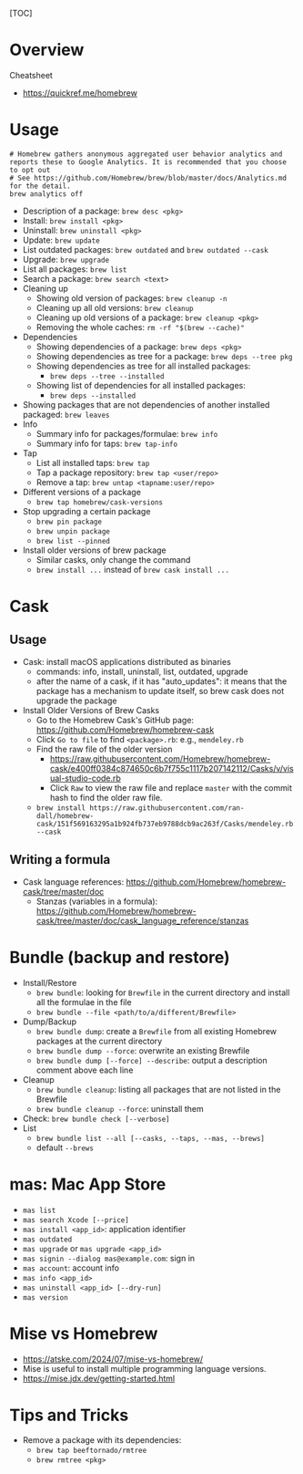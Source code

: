 [TOC]

# Overview

Cheatsheet
- https://quickref.me/homebrew

# Usage

```
# Homebrew gathers anonymous aggregated user behavior analytics and reports these to Google Analytics. It is recommended that you choose to opt out
# See https://github.com/Homebrew/brew/blob/master/docs/Analytics.md for the detail.
brew analytics off
```

- Description of a package: `brew desc <pkg>`
- Install: `brew install <pkg>`
- Uninstall: `brew uninstall <pkg>`
- Update: `brew update`
- List outdated packages: `brew outdated` and `brew outdated --cask`
- Upgrade: `brew upgrade`
- List all packages: `brew list`
- Search a package: `brew search <text>`
- Cleaning up
    + Showing old version of packages: `brew cleanup -n`
    + Cleaning up all old versions: `brew cleanup`
    + Cleaning up old versions of a package: `brew cleanup <pkg>`
    + Removing the whole caches: `rm -rf "$(brew --cache)"`
- Dependencies
    + Showing dependencies of a package: `brew deps <pkg>`
    + Showing dependencies as tree for a package: `brew deps --tree pkg`
    + Showing dependencies as tree for all installed packages:
        * `brew deps --tree --installed`
    + Showing list of dependencies for all installed packages:
        * `brew deps --installed`
- Showing packages that are not dependencies of another installed
  packaged: `brew leaves`
- Info
    + Summary info for packages/formulae: `brew info`
    + Summary info for taps: `brew tap-info`
- Tap
    + List all installed taps: `brew tap`
    + Tap a package repository: `brew tap <user/repo>`
    + Remove a tap: `brew untap <tapname:user/repo>`
- Different versions of a package
    + `brew tap homebrew/cask-versions`
- Stop upgrading a certain package
    + `brew pin package`
    + `brew unpin package`
    + `brew list --pinned`
- Install older versions of brew package
    + Similar casks, only change the command
    + `brew install ...` instead of `brew cask install ...`

# Cask

## Usage ##

- Cask: install macOS applications distributed as binaries
    + commands: info, install, uninstall, list, outdated, upgrade
    + after the name of a cask, if it has "auto_updates": it means that
      the package has a mechanism to update itself, so brew cask does
      not upgrade the package
- Install Older Versions of Brew Casks
    + Go to the Homebrew Cask's GitHub page: https://github.com/Homebrew/homebrew-cask
    + Click `Go to file` to find `<package>.rb`: e.g., `mendeley.rb`
    + Find the raw file of the older version
        * https://raw.githubusercontent.com/Homebrew/homebrew-cask/e400ff0384c874650c6b7f755c1117b207142112/Casks/v/visual-studio-code.rb
        * Click `Raw` to view the raw file and replace `master` with the
          commit hash to find the older raw file.
    + `brew install https://raw.githubusercontent.com/ran-dall/homebrew-cask/151f569163295a1b924fb737eb9788dcb9ac263f/Casks/mendeley.rb --cask`


## Writing a formula ##

- Cask language references: https://github.com/Homebrew/homebrew-cask/tree/master/doc
    + Stanzas (variables in a formula): https://github.com/Homebrew/homebrew-cask/tree/master/doc/cask_language_reference/stanzas

# Bundle (backup and restore)

+ Install/Restore
    * `brew bundle`: looking for `Brewfile` in the current directory
      and install all the formulae in the file
    * `brew bundle --file <path/to/a/different/Brewfile>`
+ Dump/Backup
    * `brew bundle dump`: create a `Brewfile` from all existing
      Homebrew packages at the current directory
    * `brew bundle dump --force`: overwrite an existing Brewfile
    * `brew bundle dump [--force] --describe`: output a description
      comment above each line
+ Cleanup
    * `brew bundle cleanup`: listing all packages that are not
      listed in the Brewfile
    * `brew bundle cleanup --force`: uninstall them
+ Check: `brew bundle check [--verbose]`
+ List
    * `brew bundle list --all [--casks, --taps, --mas, --brews]`
    * default `--brews`


# mas: Mac App Store

- `mas list`
- `mas search Xcode [--price]`
- `mas install <app_id>`: application identifier
- `mas outdated`
- `mas upgrade` or `mas upgrade <app_id>`
- `mas signin --dialog mas@example.com`: sign in
- `mas account`: account info
- `mas info <app_id>`
- `mas uninstall <app_id> [--dry-run]`
- `mas version`


# Mise vs Homebrew

- https://atske.com/2024/07/mise-vs-homebrew/
- Mise is useful to install multiple programming language versions.
- https://mise.jdx.dev/getting-started.html

# Tips and Tricks #

- Remove a package with its dependencies:
    + `brew tap beeftornado/rmtree`
    + `brew rmtree <pkg>`
